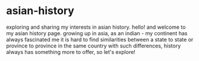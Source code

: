 # asian-history
exploring and sharing my interests in asian history.
hello! and welcome to my asian history page.
growing up in asia, as an indian - my continent has always fascinated me
it is hard to find similarities between a state to state or province to province in the same country
with such differences, history always has something more to offer, so let's explore!
